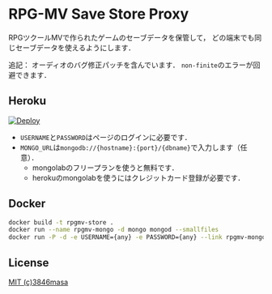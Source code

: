 RPG-MV Save Store Proxy
=======================

RPGツクールMVで作られたゲームのセーブデータを保管して，
どの端末でも同じセーブデータを使えるようにします．

追記：
オーディオのバグ修正パッチを含んでいます．
``non-finite``のエラーが回避できます．

## Heroku
[![Deploy](https://www.herokucdn.com/deploy/button.png)](https://heroku.com/deploy)

- ``USERNAME``と``PASSWORD``はページのログインに必要です．
- ``MONGO_URL``は``mongodb://{hostname}:{port}/{dbname}``で入力します（任意）．
  - mongolabのフリープランを使うと無料です．
  - herokuのmongolabを使うにはクレジットカード登録が必要です．

## Docker
```bash
docker build -t rpgmv-store .
docker run --name rpgmv-mongo -d mongo mongod --smallfiles
docker run -P -d -e USERNAME={any} -e PASSWORD={any} --link rpgmv-mongo:mongo rpgmv-store
```

## License
[MIT (c)3846masa](http://3846masa.mit-license.org/2015)
